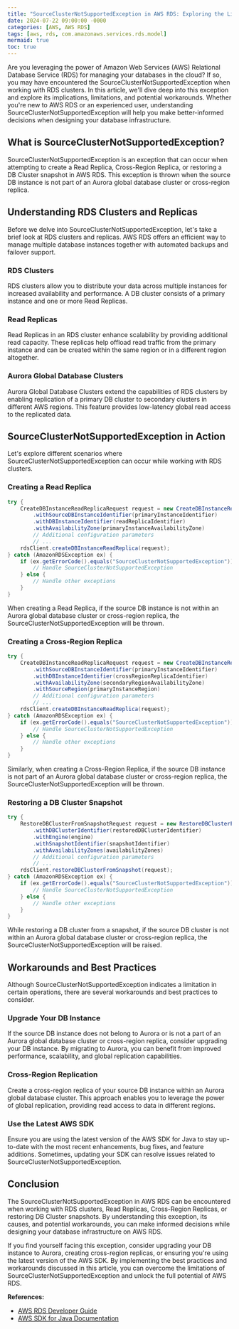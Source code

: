 ```yaml
---
title: "SourceClusterNotSupportedException in AWS RDS: Exploring the Limitations of Source Clusters"
date: 2024-07-22 09:00:00 -0000
categories: [AWS, AWS RDS]
tags: [aws, rds, com.amazonaws.services.rds.model]
mermaid: true
toc: true
---
```



<!-- catchy introduction paragraph to grab readers' attention -->

Are you leveraging the power of Amazon Web Services (AWS) Relational Database Service (RDS) for managing your databases in the cloud? If so, you may have encountered the SourceClusterNotSupportedException when working with RDS clusters. In this article, we'll dive deep into this exception and explore its implications, limitations, and potential workarounds. Whether you're new to AWS RDS or an experienced user, understanding SourceClusterNotSupportedException will help you make better-informed decisions when designing your database infrastructure.

## What is SourceClusterNotSupportedException?

SourceClusterNotSupportedException is an exception that can occur when attempting to create a Read Replica, Cross-Region Replica, or restoring a DB Cluster snapshot in AWS RDS. This exception is thrown when the source DB instance is not part of an Aurora global database cluster or cross-region replica.

## Understanding RDS Clusters and Replicas

Before we delve into SourceClusterNotSupportedException, let's take a brief look at RDS clusters and replicas. AWS RDS offers an efficient way to manage multiple database instances together with automated backups and failover support.

### RDS Clusters

RDS clusters allow you to distribute your data across multiple instances for increased availability and performance. A DB cluster consists of a primary instance and one or more Read Replicas.

### Read Replicas

Read Replicas in an RDS cluster enhance scalability by providing additional read capacity. These replicas help offload read traffic from the primary instance and can be created within the same region or in a different region altogether.

### Aurora Global Database Clusters

Aurora Global Database Clusters extend the capabilities of RDS clusters by enabling replication of a primary DB cluster to secondary clusters in different AWS regions. This feature provides low-latency global read access to the replicated data.

## SourceClusterNotSupportedException in Action

Let's explore different scenarios where SourceClusterNotSupportedException can occur while working with RDS clusters.

### Creating a Read Replica

```java
try {
    CreateDBInstanceReadReplicaRequest request = new CreateDBInstanceReadReplicaRequest()
        .withSourceDBInstanceIdentifier(primaryInstanceIdentifier)
        .withDBInstanceIdentifier(readReplicaIdentifier)
        .withAvailabilityZone(primaryInstanceAvailabilityZone)
        // Additional configuration parameters
        // ...
    rdsClient.createDBInstanceReadReplica(request);
} catch (AmazonRDSException ex) {
    if (ex.getErrorCode().equals("SourceClusterNotSupportedException")) {
        // Handle SourceClusterNotSupportedException
    } else {
        // Handle other exceptions
    }
} 
```

When creating a Read Replica, if the source DB instance is not within an Aurora global database cluster or cross-region replica, the SourceClusterNotSupportedException will be thrown.

### Creating a Cross-Region Replica

```java
try {
    CreateDBInstanceReadReplicaRequest request = new CreateDBInstanceReadReplicaRequest()
        .withSourceDBInstanceIdentifier(primaryInstanceIdentifier)
        .withDBInstanceIdentifier(crossRegionReplicaIdentifier)
        .withAvailabilityZone(secondaryRegionAvailabilityZone)
        .withSourceRegion(primaryInstanceRegion)
        // Additional configuration parameters
        // ...
    rdsClient.createDBInstanceReadReplica(request);
} catch (AmazonRDSException ex) {
    if (ex.getErrorCode().equals("SourceClusterNotSupportedException")) {
        // Handle SourceClusterNotSupportedException
    } else {
        // Handle other exceptions
    }
}
```

Similarly, when creating a Cross-Region Replica, if the source DB instance is not part of an Aurora global database cluster or cross-region replica, the SourceClusterNotSupportedException will be thrown.

### Restoring a DB Cluster Snapshot

```java
try {
    RestoreDBClusterFromSnapshotRequest request = new RestoreDBClusterFromSnapshotRequest()
        .withDBClusterIdentifier(restoredDBClusterIdentifier)
        .withEngine(engine)
        .withSnapshotIdentifier(snapshotIdentifier)
        .withAvailabilityZones(availabilityZones)
        // Additional configuration parameters
        // ...
    rdsClient.restoreDBClusterFromSnapshot(request);
} catch (AmazonRDSException ex) {
    if (ex.getErrorCode().equals("SourceClusterNotSupportedException")) {
        // Handle SourceClusterNotSupportedException
    } else {
        // Handle other exceptions
    }
}
```

While restoring a DB cluster from a snapshot, if the source DB cluster is not within an Aurora global database cluster or cross-region replica, the SourceClusterNotSupportedException will be raised.

## Workarounds and Best Practices

Although SourceClusterNotSupportedException indicates a limitation in certain operations, there are several workarounds and best practices to consider.

### Upgrade Your DB Instance

If the source DB instance does not belong to Aurora or is not a part of an Aurora global database cluster or cross-region replica, consider upgrading your DB instance. By migrating to Aurora, you can benefit from improved performance, scalability, and global replication capabilities.

### Cross-Region Replication

Create a cross-region replica of your source DB instance within an Aurora global database cluster. This approach enables you to leverage the power of global replication, providing read access to data in different regions.

### Use the Latest AWS SDK

Ensure you are using the latest version of the AWS SDK for Java to stay up-to-date with the most recent enhancements, bug fixes, and feature additions. Sometimes, updating your SDK can resolve issues related to SourceClusterNotSupportedException.

## Conclusion

The SourceClusterNotSupportedException in AWS RDS can be encountered when working with RDS clusters, Read Replicas, Cross-Region Replicas, or restoring DB Cluster snapshots. By understanding this exception, its causes, and potential workarounds, you can make informed decisions while designing your database infrastructure on AWS RDS.

If you find yourself facing this exception, consider upgrading your DB instance to Aurora, creating cross-region replicas, or ensuring you're using the latest version of the AWS SDK. By implementing the best practices and workarounds discussed in this article, you can overcome the limitations of SourceClusterNotSupportedException and unlock the full potential of AWS RDS.

<!-- Reference links -->
**References:**
- [AWS RDS Developer Guide](https://docs.aws.amazon.com/AmazonRDS/latest/UserGuide/Welcome.html)
- [AWS SDK for Java Documentation](https://docs.aws.amazon.com/sdk-for-java/latest/developer-guide/home.html)